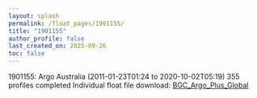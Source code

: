 ```yaml
---
layout: splash
permalink: /float_pages/1901155/
title: "1901155"
author_profile: false
last_created_on: 2025-09-26
toc: false
---
```

 
1901155: Argo Australia (2011-01-23T01:24 to 2020-10-02T05:19)
355 profiles completed
Individual float file download: [BGC_Argo_Plus_Global](https://ftp.soest.hawaii.edu/bgc_argo_plus/Individual_Floats/outliers_removed/1901155_Sprof_processed.nc)
